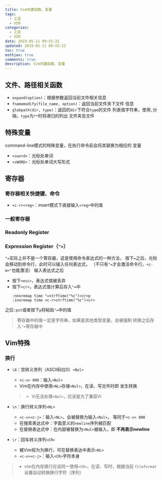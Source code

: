 ```yaml
---
title: Vim内建函数、变量
tags:
  - 工具
  - VIM
categories:
  - 工具
  - VIM
date: 2019-05-11 09:55:22
updated: 2019-05-11 09:55:22
toc: true
mathjax: true
comments: true
description: Vim内建函数、变量
---
```


##	文件、路径相关函数

-	`expand(option)`：根据参数返回当前文件相关信息
-	`fnamemodify(file_name, option)`：返回当前文件夹下文件
	信息
-	`globpath(dir, type)`：返回的`dir`下符合`type`的文件
	列表值字符串，使用`,`分隔，`type`为`**`时将递归的列出
	文件夹及文件

##	特殊变量

command-line模式的特殊变量，在执行命令前会将其替换为相应的
变量

-	`<cword>`：光标处单词
-	`<cWORD>`：光标处单词大写形式

##	寄存器

###	寄存器相关快捷键、命令

-	`<c-r><reg>`：insert模式下直接输入`<reg>`中的值

###	一般寄存器

###	Readonly Register

###	Expression Register（`"=`）

`"=`实际上并不是一个寄存器，这是使用命令表达式的一种方法，
按下`=`之后，光标会移动到命令行，此时可以输入任何表达式，
（不只有`"=`才会激活命令行，`<c-m>"`也能激活）
输入表达式之后

-	按下`<esc>`，表达式值被丢弃
-	按下`<cr>`，表达式值计算后存入`"=`中
	```vim
	:nnoremap time "=strftime("%c")<cr>p
	:inoremap time <c-r>strftime("%c")<cr>
	```

之后`:put`或者按下`p`将粘贴`"=`中的值

>	寄存器中的值一定是字符串，如果是其他类型变量，会被强制
	转换之后存入`"=`寄存器中

##	Vim特殊

###	换行

-	`\0`：空转义序列（ASCII码位0）`<Nul>`
	-	`<c-v> 000`：输入`<Nul>`
	-	Vim在内存中使用`<NL>`存储`<Nul>`，在读、写文件时即
		发生转换

	> - Vi无法处理`<Nul>`，应该是为了兼容Vi

-	`\n`：换行转义序列`<NL>`
	-	`<c-v><c-j>`：输入`<NL>`，会被替换为输入`<Nul>`，
		等同于`<c-v> 000`
	-	在搜索表达式中：字面意义的`newline`序列被匹配
	-	在替换表达式中：在内部被替换为`<Nul>`被输入，即
		**不再表示newline**

-	`\r`：回车转义序列`<CR>`
	-	被Vim视为为换行，可在替换表达中表示`<NL>`
	-	`<c-v><c-j>`：输入`<CR>`字符本身

> - vim在内存换行应该同一使用`<CR>`，在读、写时，根据当前
	`fileformat`设置自动转换换行字符（序列）


